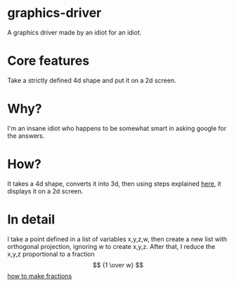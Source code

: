 # graphics-driver
A graphics driver made by an idiot for an idiot.
# Core features
Take a strictly defined 4d shape and put it on a 2d screen.
# Why?
I'm an insane idiot who happens to be somewhat smart in asking google for the answers.
# How?
It takes a 4d shape, converts it into 3d, then using steps explained [here](https://www.youtube.com/watch?v=C8YtdC8mxTU), it displays it on a 2d screen.
# In detail
I take a point defined in a list of variables x,y,z,w, then create a new list with orthogonal projection, ignoring w to create x,y,z. After that, I reduce the x,y,z proportional to a fraction $$ {1 \over w} $$
[how to make fractions](https://github.blog/2022-05-19-math-support-in-markdown/)